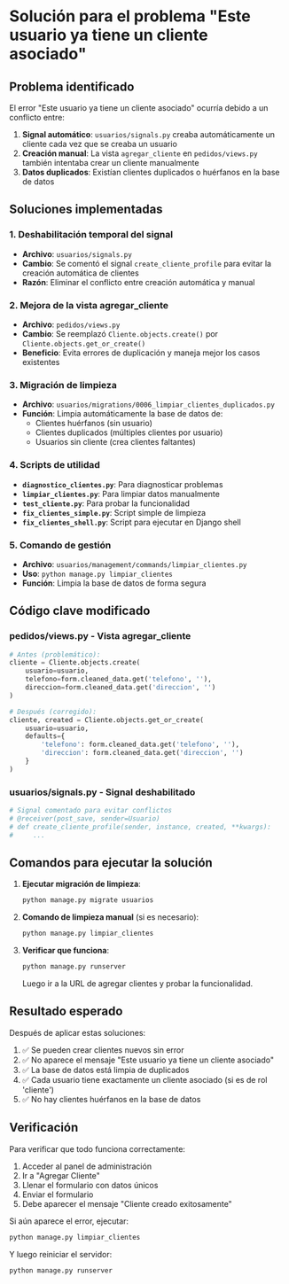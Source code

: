 # Solución para el problema "Este usuario ya tiene un cliente asociado"

## Problema identificado

El error "Este usuario ya tiene un cliente asociado" ocurría debido a un conflicto entre:

1. **Signal automático**: `usuarios/signals.py` creaba automáticamente un cliente cada vez que se creaba un usuario
2. **Creación manual**: La vista `agregar_cliente` en `pedidos/views.py` también intentaba crear un cliente manualmente
3. **Datos duplicados**: Existían clientes duplicados o huérfanos en la base de datos

## Soluciones implementadas

### 1. Deshabilitación temporal del signal
- **Archivo**: `usuarios/signals.py`
- **Cambio**: Se comentó el signal `create_cliente_profile` para evitar la creación automática de clientes
- **Razón**: Eliminar el conflicto entre creación automática y manual

### 2. Mejora de la vista agregar_cliente
- **Archivo**: `pedidos/views.py`
- **Cambio**: Se reemplazó `Cliente.objects.create()` por `Cliente.objects.get_or_create()`
- **Beneficio**: Evita errores de duplicación y maneja mejor los casos existentes

### 3. Migración de limpieza
- **Archivo**: `usuarios/migrations/0006_limpiar_clientes_duplicados.py`
- **Función**: Limpia automáticamente la base de datos de:
  - Clientes huérfanos (sin usuario)
  - Clientes duplicados (múltiples clientes por usuario)
  - Usuarios sin cliente (crea clientes faltantes)

### 4. Scripts de utilidad
- **`diagnostico_clientes.py`**: Para diagnosticar problemas
- **`limpiar_clientes.py`**: Para limpiar datos manualmente
- **`test_cliente.py`**: Para probar la funcionalidad
- **`fix_clientes_simple.py`**: Script simple de limpieza
- **`fix_clientes_shell.py`**: Script para ejecutar en Django shell

### 5. Comando de gestión
- **Archivo**: `usuarios/management/commands/limpiar_clientes.py`
- **Uso**: `python manage.py limpiar_clientes`
- **Función**: Limpia la base de datos de forma segura

## Código clave modificado

### pedidos/views.py - Vista agregar_cliente
```python
# Antes (problemático):
cliente = Cliente.objects.create(
    usuario=usuario,
    telefono=form.cleaned_data.get('telefono', ''),
    direccion=form.cleaned_data.get('direccion', '')
)

# Después (corregido):
cliente, created = Cliente.objects.get_or_create(
    usuario=usuario,
    defaults={
        'telefono': form.cleaned_data.get('telefono', ''),
        'direccion': form.cleaned_data.get('direccion', '')
    }
)
```

### usuarios/signals.py - Signal deshabilitado
```python
# Signal comentado para evitar conflictos
# @receiver(post_save, sender=Usuario)
# def create_cliente_profile(sender, instance, created, **kwargs):
#     ...
```

## Comandos para ejecutar la solución

1. **Ejecutar migración de limpieza**:
   ```bash
   python manage.py migrate usuarios
   ```

2. **Comando de limpieza manual** (si es necesario):
   ```bash
   python manage.py limpiar_clientes
   ```

3. **Verificar que funciona**:
   ```bash
   python manage.py runserver
   ```
   Luego ir a la URL de agregar clientes y probar la funcionalidad.

## Resultado esperado

Después de aplicar estas soluciones:

1. ✅ Se pueden crear clientes nuevos sin error
2. ✅ No aparece el mensaje "Este usuario ya tiene un cliente asociado"
3. ✅ La base de datos está limpia de duplicados
4. ✅ Cada usuario tiene exactamente un cliente asociado (si es de rol 'cliente')
5. ✅ No hay clientes huérfanos en la base de datos

## Verificación

Para verificar que todo funciona correctamente:

1. Acceder al panel de administración
2. Ir a "Agregar Cliente"
3. Llenar el formulario con datos únicos
4. Enviar el formulario
5. Debe aparecer el mensaje "Cliente creado exitosamente"

Si aún aparece el error, ejecutar:
```bash
python manage.py limpiar_clientes
```

Y luego reiniciar el servidor:
```bash
python manage.py runserver
```
